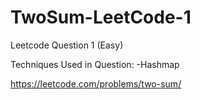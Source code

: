 # TwoSum-LeetCode-1

Leetcode Question 1 (Easy)

Techniques Used in Question:
-Hashmap

https://leetcode.com/problems/two-sum/
